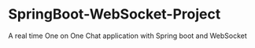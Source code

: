 # SpringBoot-WebSocket-Project
A real time One on One Chat application with Spring boot and WebSocket 
